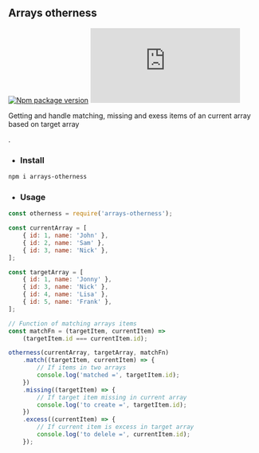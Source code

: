 ## Arrays otherness
[![Npm package version](https://badgen.net/npm/v/arrays-otherness)](https://npmjs.com/package/arrays-otherness)
[![Only 32 Kb](https://badge-size.herokuapp.com/neki-dev/arrays-otherness/master/dist/index.js)](https://github.com/neki-dev/arrays-otherness/blob/master/dist/index.js)

Getting and handle matching, missing and exess items of an current array based on target array

.

* ### Install

```sh
npm i arrays-otherness
```

* ### Usage

```js
const otherness = require('arrays-otherness');

const currentArray = [
    { id: 1, name: 'John' },
    { id: 2, name: 'Sam' },
    { id: 3, name: 'Nick' },
];

const targetArray = [
    { id: 1, name: 'Jonny' },
    { id: 3, name: 'Nick' },
    { id: 4, name: 'Lisa' },
    { id: 5, name: 'Frank' },
];

// Function of matching arrays items
const matchFn = (targetItem, currentItem) => 
    (targetItem.id === currentItem.id);

otherness(currentArray, targetArray, matchFn)
    .match((targetItem, currentItem) => {
        // If items in two arrays
        console.log('matched =', targetItem.id);
    })
    .missing((targetItem) => {
        // If target item missing in current array
        console.log('to create =', targetItem.id);
    })
    .excess((currentItem) => {
        // If current item is excess in target array
        console.log('to delele =', currentItem.id);
    });
```